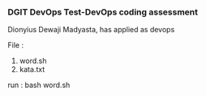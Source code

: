 ### DGIT DevOps Test-DevOps coding assessment

Dionyius Dewaji Madyasta, has applied as devops

File : 

1. word.sh
4. kata.txt

run : bash word.sh